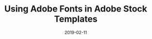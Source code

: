 ---
layout: post
title: Using Adobe Fonts in Adobe Stock Templates
date: 2019-02-11
tags: Publication
description: Font workflows in Photoshop, Illustrator and InDesign
redirect: https://blog.adobe.com/en/2019/02/11/using-adobe-fonts-in-adobe-stock-templates#gs.l1q9rj
---